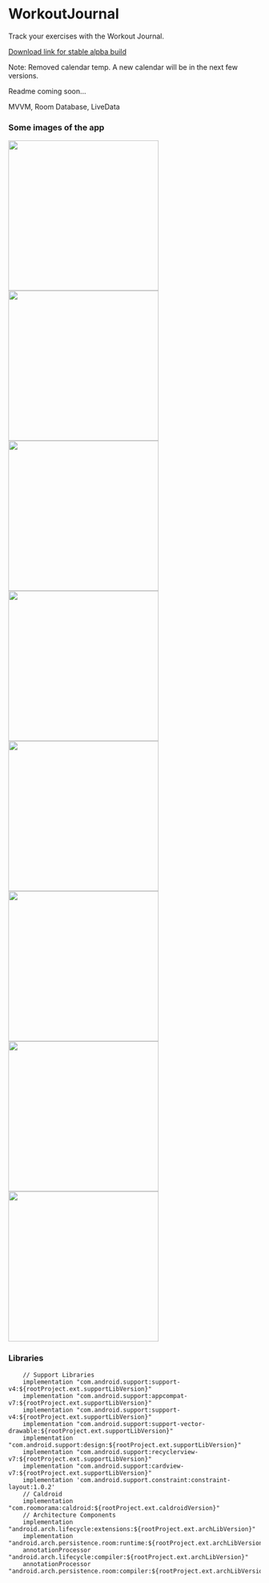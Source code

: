# WorkoutJournal
Track your exercises with the Workout Journal.

[Download link for stable alpba build](https://rink.hockeyapp.net/apps/2d9b423d8e47445a8334994e9c935167/app_versions/5)

Note: Removed calendar temp. A new calendar will be in the next few versions. 


Readme coming soon...

MVVM, Room Database, LiveData

### Some images of the app

<p float="top">
<img src="https://github.com/EugeneHoran/WorkoutJournal/blob/master/images/device-2018-01-10-134234.png" width="300" />
<img src="https://github.com/EugeneHoran/WorkoutJournal/blob/master/images/device-2018-01-10-133658.png" width="300" />
<img src="https://github.com/EugeneHoran/WorkoutJournal/blob/master/images/device-2018-01-13-125800.png" width="300" />
<img src="https://github.com/EugeneHoran/WorkoutJournal/blob/master/images/device-2018-01-10-133741.png" width="300" />
<img src="https://github.com/EugeneHoran/WorkoutJournal/blob/master/images/device-2018-01-11-160702.png" width="300" />
<img src="https://github.com/EugeneHoran/WorkoutJournal/blob/master/images/device-2018-01-10-133421.png" width="300" />
<img src="https://github.com/EugeneHoran/WorkoutJournal/blob/master/images/device-2018-01-10-133833.png" width="300" />
<img src="https://github.com/EugeneHoran/WorkoutJournal/blob/master/images/device-2018-01-10-133920.png" width="300"  />
</p>


### Libraries

```
    // Support Libraries
    implementation "com.android.support:support-v4:${rootProject.ext.supportLibVersion}"
    implementation "com.android.support:appcompat-v7:${rootProject.ext.supportLibVersion}"
    implementation "com.android.support:support-v4:${rootProject.ext.supportLibVersion}"
    implementation "com.android.support:support-vector-drawable:${rootProject.ext.supportLibVersion}"
    implementation "com.android.support:design:${rootProject.ext.supportLibVersion}"
    implementation "com.android.support:recyclerview-v7:${rootProject.ext.supportLibVersion}"
    implementation "com.android.support:cardview-v7:${rootProject.ext.supportLibVersion}"
    implementation 'com.android.support.constraint:constraint-layout:1.0.2'
    // Caldroid
    implementation "com.roomorama:caldroid:${rootProject.ext.caldroidVersion}"
    // Architecture Components
    implementation "android.arch.lifecycle:extensions:${rootProject.ext.archLibVersion}"
    implementation "android.arch.persistence.room:runtime:${rootProject.ext.archLibVersion}"
    annotationProcessor "android.arch.lifecycle:compiler:${rootProject.ext.archLibVersion}"
    annotationProcessor "android.arch.persistence.room:compiler:${rootProject.ext.archLibVersion}"

```
